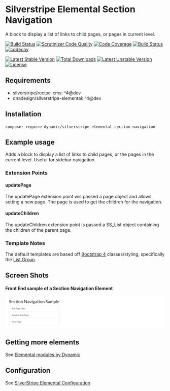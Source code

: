 # Silverstripe Elemental Section Navigation

A block to display a list of links to child pages, or pages in current level.

[![Build Status](https://travis-ci.org/dynamic/silverstripe-elemental-section-navigation.svg?branch=master)](https://travis-ci.org/dynamic/silverstripe-elemental-section-navigation)
[![Scrutinizer Code Quality](https://scrutinizer-ci.com/g/dynamic/silverstripe-elemental-section-navigation/badges/quality-score.png?b=master)](https://scrutinizer-ci.com/g/dynamic/silverstripe-elemental-section-navigation/?branch=master)
[![Code Coverage](https://scrutinizer-ci.com/g/dynamic/silverstripe-elemental-section-navigation/badges/coverage.png?b=master)](https://scrutinizer-ci.com/g/dynamic/silverstripe-elemental-section-navigation/?branch=master)
[![Build Status](https://scrutinizer-ci.com/g/dynamic/silverstripe-elemental-section-navigation/badges/build.png?b=master)](https://scrutinizer-ci.com/g/dynamic/silverstripe-elemental-section-navigation/build-status/master)
[![codecov](https://codecov.io/gh/dynamic/silverstripe-elemental-section-navigation/branch/master/graph/badge.svg)](https://codecov.io/gh/dynamic/silverstripe-elemental-section-navigation)

[![Latest Stable Version](https://poser.pugx.org/dynamic/silverstripe-elemental-section-navigation/v/stable)](https://packagist.org/packages/dynamic/silverstripe-elemental-section-navigation)
[![Total Downloads](https://poser.pugx.org/dynamic/silverstripe-elemental-section-navigation/downloads)](https://packagist.org/packages/dynamic/silverstripe-elemental-section-navigation)
[![Latest Unstable Version](https://poser.pugx.org/dynamic/silverstripe-elemental-section-navigation/v/unstable)](https://packagist.org/packages/dynamic/silverstripe-elemental-section-navigation)
[![License](https://poser.pugx.org/dynamic/silverstripe-elemental-section-navigation/license)](https://packagist.org/packages/dynamic/silverstripe-elemental-section-navigation)

## Requirements

* silverstripe/recipe-cms: ^4@dev
* dnadesign/silverstripe-elemental: ^4@dev

## Installation

`composer require dynamic/silverstripe-elemental-section-navigation`

## Example usage

Adds a block to display a list of links to child pages, or the pages in the current level. Useful for sidebar navigation.

### Extension Points
#### updatePage
The updatePage extension point wis passed a page object and allows setting a new page.
The page is used to get the children for the navigation.

#### updateChildren
The updateChildren extension point is passed a SS_List object containing the children of the parent page.

### Template Notes

The default templates are based off [Bootstrap 4](https://getbootstrap.com/) classes/styling, specifically the [List Group](http://getbootstrap.com/docs/4.1/components/list-group/).

## Screen Shots

#### Front End sample of a Section Navigation Element
![Front End sample of a Section Navigation Element](./readme-images/section-nav-block-sample.jpg)

## Getting more elements

See [Elemental modules by Dynamic](https://github.com/dynamic/silverstripe-elemental-blocks#getting-more-elements)

## Configuration

See [SilverStripe Elemental Configuration](https://github.com/dnadesign/silverstripe-elemental#configuration)
